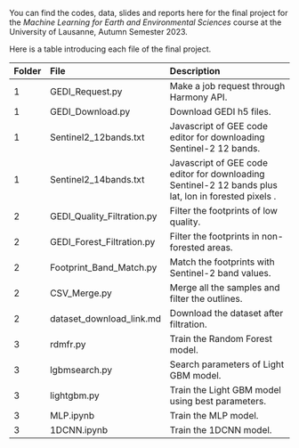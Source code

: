 You can find the codes, data, slides and reports here for the final project for the *Machine Learning for Earth and Environmental Sciences* course at the University of Lausanne, Autumn Semester 2023.

Here is a table introducing each file of the final project.

| Folder    | File | Description    |
| :------- | :------ | :------- |
| 1     | GEDI_Request.py   | Make a job request through Harmony API.     |
| 1 | GEDI_Download.py | Download GEDI h5 files. |
| 1 | Sentinel2_12bands.txt | Javascript of GEE code editor for downloading Sentinel-2 12 bands. |
|1 | Sentinel2_14bands.txt | Javascript of GEE code editor for downloading Sentinel-2 12 bands plus lat, lon in forested pixels .|
|2| GEDI_Quality_Filtration.py | Filter the footprints of low quality.|
|2| GEDI_Forest_Filtration.py | Filter the footprints in non-forested areas.|
|2| Footprint_Band_Match.py | Match the footprints with Sentinel-2 band values.|
|2| CSV_Merge.py | Merge all the samples and filter the outlines.|
|2| dataset_download_link.md | Download the dataset after filtration.|
|3| rdmfr.py| Train the Random Forest model.|
|3| lgbmsearch.py| Search parameters of Light GBM model.|
|3| lightgbm.py| Train the Light GBM model using best parameters.|
|3| MLP.ipynb| Train the MLP model.|
|3| 1DCNN.ipynb| Train the 1DCNN model.|
